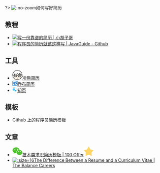 ?> ![](https://notes.abelsu7.top/_media/resume.svg ':no-zoom')如何写好简历

## 教程

* [![](https://notes.abelsu7.top/_media/star.svg)写一份靠谱的简历 | 小胡子哥](https://mp.weixin.qq.com/s?__biz=MzAxMjA5ODQwMQ==&mid=2455058790&idx=1&sn=169da18fdb9eaf017400a952d9a0c080&chksm=8c169768bb611e7e5cdb87f08283bd79ac18d810569927ebdf934b1a7aef38678e14ada001de&mpshare=1&scene=23&srcid=03016PlteIDwL2yfkZVUJnjM%23rd)
* [![](https://notes.abelsu7.top/_media/star.svg)程序员的简历就该这样写 | JavaGuide - Github](https://github.com/Snailclimb/JavaGuide/blob/master/%E9%9D%A2%E8%AF%95%E5%BF%85%E5%A4%87/%E7%A8%8B%E5%BA%8F%E5%91%98%E7%9A%84%E7%AE%80%E5%8E%86%E4%B9%8B%E9%81%93.md)

## 工具

* [![](logo/ftqq.png ':size=16')冷熊简历](http://cv.ftqq.com)
* [![](logo/qiaobu.png ':size=16')乔布简历](http://cv.qiaobutang.com)
* [![](logo/zhiye.png ':size=16')知页](https://www.zhiyeapp.com)

## 模板

* Github 上的程序员简历模板

## 文章

* [![](logo/wechat.svg)技术类求职简历模板 | 100 Offer![](logo/star.svg)](https://mp.weixin.qq.com/s/8MRhha080vRhNCylngbePw)
* [![](logo/balance.ico ':size=16')The Difference Between a Resume and a Curriculum Vitae | The Balance Careers](https://www.thebalancecareers.com/cv-vs-resume-2058495)

